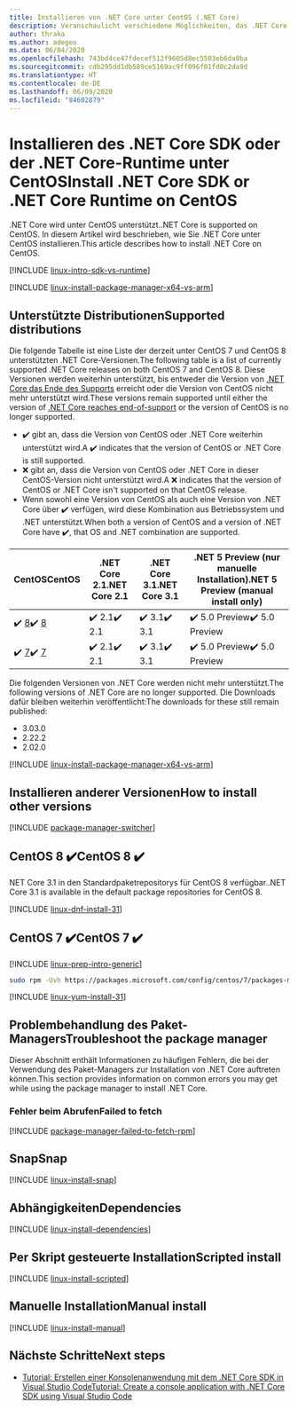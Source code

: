 ```yaml
---
title: Installieren von .NET Core unter CentOS (.NET Core)
description: Veranschaulicht verschiedene Möglichkeiten, das .NET Core SDK und die NET Core-Runtime unter CentOS zu installieren.
author: thraka
ms.author: adegeo
ms.date: 06/04/2020
ms.openlocfilehash: 743bd4ce47fdecef512f9605d8ec5503eb6da9ba
ms.sourcegitcommit: cdb295dd1db589ce5169ac9ff096f01fd0c2da9d
ms.translationtype: HT
ms.contentlocale: de-DE
ms.lasthandoff: 06/09/2020
ms.locfileid: "84602879"
---
```

# <a name="install-net-core-sdk-or-net-core-runtime-on-centos"></a><span data-ttu-id="18f06-103">Installieren des .NET Core SDK oder der .NET Core-Runtime unter CentOS</span><span class="sxs-lookup"><span data-stu-id="18f06-103">Install .NET Core SDK or .NET Core Runtime on CentOS</span></span>

<span data-ttu-id="18f06-104">.NET Core wird unter CentOS unterstützt.</span><span class="sxs-lookup"><span data-stu-id="18f06-104">.NET Core is supported on CentOS.</span></span> <span data-ttu-id="18f06-105">In diesem Artikel wird beschrieben, wie Sie .NET Core unter CentOS installieren.</span><span class="sxs-lookup"><span data-stu-id="18f06-105">This article describes how to install .NET Core on CentOS.</span></span>

[!INCLUDE [linux-intro-sdk-vs-runtime](includes/linux-intro-sdk-vs-runtime.md)]

[!INCLUDE [linux-install-package-manager-x64-vs-arm](includes/linux-install-package-manager-x64-vs-arm.md)]

## <a name="supported-distributions"></a><span data-ttu-id="18f06-106">Unterstützte Distributionen</span><span class="sxs-lookup"><span data-stu-id="18f06-106">Supported distributions</span></span>

<span data-ttu-id="18f06-107">Die folgende Tabelle ist eine Liste der derzeit unter CentOS 7 und CentOS 8 unterstützten .NET Core-Versionen.</span><span class="sxs-lookup"><span data-stu-id="18f06-107">The following table is a list of currently supported .NET Core releases on both CentOS 7 and CentOS 8.</span></span> <span data-ttu-id="18f06-108">Diese Versionen werden weiterhin unterstützt, bis entweder die Version von [.NET Core das Ende des Supports](https://dotnet.microsoft.com/platform/support/policy/dotnet-core) erreicht oder die Version von CentOS nicht mehr unterstützt wird.</span><span class="sxs-lookup"><span data-stu-id="18f06-108">These versions remain supported until either the version of [.NET Core reaches end-of-support](https://dotnet.microsoft.com/platform/support/policy/dotnet-core) or the version of CentOS is no longer supported.</span></span>

- <span data-ttu-id="18f06-109">✔️ gibt an, dass die Version von CentOS oder .NET Core weiterhin unterstützt wird.</span><span class="sxs-lookup"><span data-stu-id="18f06-109">A ✔️ indicates that the version of CentOS or .NET Core is still supported.</span></span>
- <span data-ttu-id="18f06-110">❌ gibt an, dass die Version von CentOS oder .NET Core in dieser CentOS-Version nicht unterstützt wird.</span><span class="sxs-lookup"><span data-stu-id="18f06-110">A ❌ indicates that the version of CentOS or .NET Core isn't supported on that CentOS release.</span></span>
- <span data-ttu-id="18f06-111">Wenn sowohl eine Version von CentOS als auch eine Version von .NET Core über ✔️ verfügen, wird diese Kombination aus Betriebssystem und .NET unterstützt.</span><span class="sxs-lookup"><span data-stu-id="18f06-111">When both a version of CentOS and a version of .NET Core have ✔️, that OS and .NET combination are supported.</span></span>

| <span data-ttu-id="18f06-112">CentOS</span><span class="sxs-lookup"><span data-stu-id="18f06-112">CentOS</span></span>                   | <span data-ttu-id="18f06-113">.NET Core 2.1</span><span class="sxs-lookup"><span data-stu-id="18f06-113">.NET Core 2.1</span></span> | <span data-ttu-id="18f06-114">.NET Core 3.1</span><span class="sxs-lookup"><span data-stu-id="18f06-114">.NET Core 3.1</span></span> | <span data-ttu-id="18f06-115">.NET 5 Preview (nur manuelle Installation)</span><span class="sxs-lookup"><span data-stu-id="18f06-115">.NET 5 Preview (manual install only)</span></span> |
|--------------------------|---------------|---------------|----------------|
| <span data-ttu-id="18f06-116">✔️ [8](#centos-8-)</span><span class="sxs-lookup"><span data-stu-id="18f06-116">✔️ [8](#centos-8-)</span></span> | <span data-ttu-id="18f06-117">✔️ 2.1</span><span class="sxs-lookup"><span data-stu-id="18f06-117">✔️ 2.1</span></span>        | <span data-ttu-id="18f06-118">✔️ 3.1</span><span class="sxs-lookup"><span data-stu-id="18f06-118">✔️ 3.1</span></span>        | <span data-ttu-id="18f06-119">✔️ 5.0 Preview</span><span class="sxs-lookup"><span data-stu-id="18f06-119">✔️ 5.0 Preview</span></span> |
| <span data-ttu-id="18f06-120">✔️ [7](#centos-7-)</span><span class="sxs-lookup"><span data-stu-id="18f06-120">✔️ [7](#centos-7-)</span></span> | <span data-ttu-id="18f06-121">✔️ 2.1</span><span class="sxs-lookup"><span data-stu-id="18f06-121">✔️ 2.1</span></span>        | <span data-ttu-id="18f06-122">✔️ 3.1</span><span class="sxs-lookup"><span data-stu-id="18f06-122">✔️ 3.1</span></span>        | <span data-ttu-id="18f06-123">✔️ 5.0 Preview</span><span class="sxs-lookup"><span data-stu-id="18f06-123">✔️ 5.0 Preview</span></span> |

<span data-ttu-id="18f06-124">Die folgenden Versionen von .NET Core werden nicht mehr unterstützt.</span><span class="sxs-lookup"><span data-stu-id="18f06-124">The following versions of .NET Core are no longer supported.</span></span> <span data-ttu-id="18f06-125">Die Downloads dafür bleiben weiterhin veröffentlicht:</span><span class="sxs-lookup"><span data-stu-id="18f06-125">The downloads for these still remain published:</span></span>

- <span data-ttu-id="18f06-126">3.0</span><span class="sxs-lookup"><span data-stu-id="18f06-126">3.0</span></span>
- <span data-ttu-id="18f06-127">2.2</span><span class="sxs-lookup"><span data-stu-id="18f06-127">2.2</span></span>
- <span data-ttu-id="18f06-128">2.0</span><span class="sxs-lookup"><span data-stu-id="18f06-128">2.0</span></span>

[!INCLUDE [linux-install-package-manager-x64-vs-arm](includes/linux-install-package-manager-x64-vs-arm.md)]

## <a name="how-to-install-other-versions"></a><span data-ttu-id="18f06-129">Installieren anderer Versionen</span><span class="sxs-lookup"><span data-stu-id="18f06-129">How to install other versions</span></span>

[!INCLUDE [package-manager-switcher](./includes/package-manager-heading-hack-pkgname.md)]

## <a name="centos-8-"></a><span data-ttu-id="18f06-130">CentOS 8 ✔️</span><span class="sxs-lookup"><span data-stu-id="18f06-130">CentOS 8 ✔️</span></span>

<span data-ttu-id="18f06-131">NET Core 3.1 in den Standardpaketrepositorys für CentOS 8 verfügbar.</span><span class="sxs-lookup"><span data-stu-id="18f06-131">.NET Core 3.1 is available in the default package repositories for CentOS 8.</span></span>

[!INCLUDE [linux-dnf-install-31](includes/linux-install-31-dnf.md)]

## <a name="centos-7-"></a><span data-ttu-id="18f06-132">CentOS 7 ✔️</span><span class="sxs-lookup"><span data-stu-id="18f06-132">CentOS 7 ✔️</span></span>

[!INCLUDE [linux-prep-intro-generic](includes/linux-prep-intro-generic.md)]

```bash
sudo rpm -Uvh https://packages.microsoft.com/config/centos/7/packages-microsoft-prod.rpm
```

[!INCLUDE [linux-yum-install-31](includes/linux-install-31-yum.md)]

## <a name="troubleshoot-the-package-manager"></a><span data-ttu-id="18f06-133">Problembehandlung des Paket-Managers</span><span class="sxs-lookup"><span data-stu-id="18f06-133">Troubleshoot the package manager</span></span>

<span data-ttu-id="18f06-134">Dieser Abschnitt enthält Informationen zu häufigen Fehlern, die bei der Verwendung des Paket-Managers zur Installation von .NET Core auftreten können.</span><span class="sxs-lookup"><span data-stu-id="18f06-134">This section provides information on common errors you may get while using the package manager to install .NET Core.</span></span>

### <a name="failed-to-fetch"></a><span data-ttu-id="18f06-135">Fehler beim Abrufen</span><span class="sxs-lookup"><span data-stu-id="18f06-135">Failed to fetch</span></span>

[!INCLUDE [package-manager-failed-to-fetch-rpm](includes/package-manager-failed-to-fetch-rpm.md)]

## <a name="snap"></a><span data-ttu-id="18f06-136">Snap</span><span class="sxs-lookup"><span data-stu-id="18f06-136">Snap</span></span>

[!INCLUDE [linux-install-snap](includes/linux-install-snap.md)]

## <a name="dependencies"></a><span data-ttu-id="18f06-137">Abhängigkeiten</span><span class="sxs-lookup"><span data-stu-id="18f06-137">Dependencies</span></span>

[!INCLUDE [linux-install-dependencies](includes/linux-install-dependencies.md)]

## <a name="scripted-install"></a><span data-ttu-id="18f06-138">Per Skript gesteuerte Installation</span><span class="sxs-lookup"><span data-stu-id="18f06-138">Scripted install</span></span>

[!INCLUDE [linux-install-scripted](includes/linux-install-scripted.md)]

## <a name="manual-install"></a><span data-ttu-id="18f06-139">Manuelle Installation</span><span class="sxs-lookup"><span data-stu-id="18f06-139">Manual install</span></span>

[!INCLUDE [linux-install-manual](includes/linux-install-manual.md)]

## <a name="next-steps"></a><span data-ttu-id="18f06-140">Nächste Schritte</span><span class="sxs-lookup"><span data-stu-id="18f06-140">Next steps</span></span>

- [<span data-ttu-id="18f06-141">Tutorial: Erstellen einer Konsolenanwendung mit dem .NET Core SDK in Visual Studio Code</span><span class="sxs-lookup"><span data-stu-id="18f06-141">Tutorial: Create a console application with .NET Core SDK using Visual Studio Code</span></span>](../tutorials/with-visual-studio-code.md)
